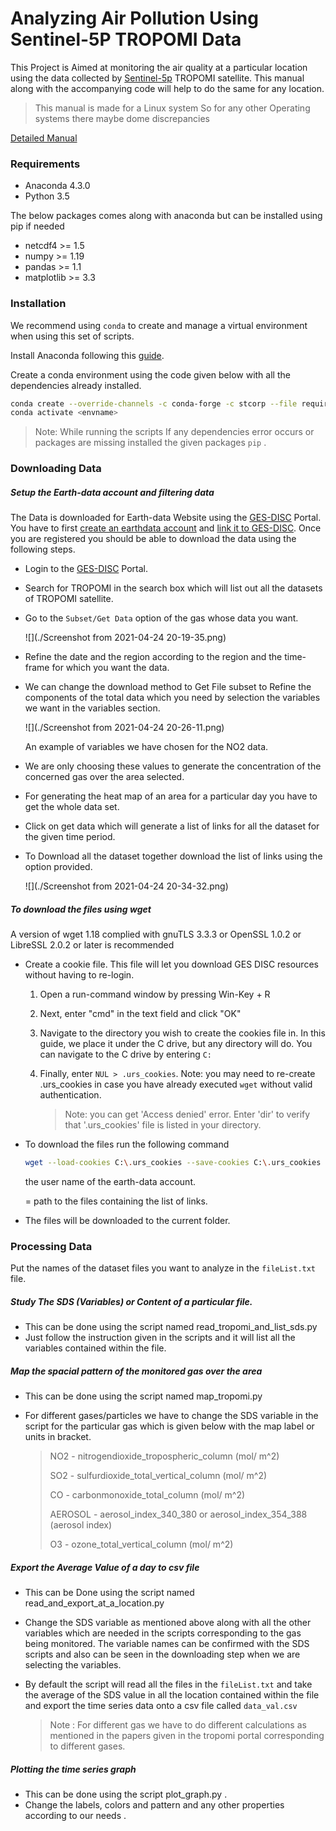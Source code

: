 # Analyzing Air Pollution Using Sentinel-5P TROPOMI Data

This Project is Aimed at monitoring the air quality at a particular location using  the data collected by [Sentinel-5p](https://sentinel.esa.int/web/sentinel/user-guides/sentinel-5p-tropomi) TROPOMI satellite. This manual along with the accompanying code will help to do the same for any location.

> This manual is made for a Linux system So for any other Operating systems there maybe dome discrepancies

[Detailed Manual](/MANUAL/Manual.md)

### Requirements

- Anaconda 4.3.0
- Python 3.5

The below packages comes along with anaconda but can be installed using pip if needed

- netcdf4 >= 1.5
- numpy >= 1.19
- pandas >= 1.1
- matplotlib >= 3.3

### Installation

We recommend using `conda` to create and manage a virtual environment when using this set of scripts.

Install Anaconda following this [guide](https://docs.anaconda.com/anaconda/install/).

Create a conda environment using the code given below with all the dependencies already installed.

```bash
conda create --override-channels -c conda-forge -c stcorp --file requirements.txt --name <envname>
conda activate <envname>
```

> Note: While running the scripts If any dependencies error occurs or packages are missing installed the given packages `pip` .

### Downloading Data

##### Setup the Earth-data account and filtering data

The Data is downloaded for Earth-data Website using the [GES-DISC](https://disc.gsfc.nasa.gov/) Portal. You have to first [create an earthdata account](https://wiki.earthdata.nasa.gov/display/EL/How+To+Register+For+an+EarthData+Login+Profile) and [link it to GES-DISC](https://disc.gsfc.nasa.gov/earthdata-login). Once you are registered you should be able to download the data using the following steps.

- Login to the [GES-DISC](https://disc.gsfc.nasa.gov/) Portal.

- Search for TROPOMI in the search box which will list out all the datasets of TROPOMI satellite.

- Go to the `Subset/Get Data` option of the gas whose data you want.

  ![](./Screenshot from 2021-04-24 20-19-35.png)

- Refine the date and the region according to the region and the time-frame for which you want the data.

- We can change the download method to Get File subset to Refine the components of the total data which you need by selection the variables we want in the variables section. 

  ![](./Screenshot from 2021-04-24 20-26-11.png)

  An example of variables we have chosen for the NO2 data.

- We are only choosing these values to generate the concentration of the concerned gas over the area selected.

- For generating the heat map of an area for a particular day you have to get the whole data set.

- Click on get data which will  generate a list of links for all  the dataset for the given time period.

- To Download all the dataset together download the list of links using the option provided.

  ![](./Screenshot from 2021-04-24 20-34-32.png)

##### To download the files using wget

A version of wget 1.18 complied with gnuTLS 3.3.3 or OpenSSL 1.0.2 or LibreSSL 2.0.2 or later is recommended

- Create a cookie file. This file will let you download GES DISC resources without having to re-login.

  1. Open a run-command window by pressing Win-Key + R

  2. Next, enter "cmd" in the text field and click "OK"

  3. Navigate to the directory you wish to create the cookies file in. In this guide, we place it under the C drive, but any directory will do. You can navigate to the C drive by entering `C:`

  4. Finally, enter `NUL > .urs_cookies`.
     Note: you may need to re-create .urs_cookies in case you have already executed `wget` without valid authentication.

     > Note: you can get 'Access denied' error. Enter 'dir' to verify that '.urs_cookies' file is listed in your directory.

- To download the files run the following command

  ```bash
  wget --load-cookies C:\.urs_cookies --save-cookies C:\.urs_cookies --auth-no-challenge=on --keep-session-cookies --user=<your username> --ask-password --content-disposition -i <url>
  ```

  <yourusername> the user name of the earth-data account.

  <url> = path to the files containing the list of links.

- The files will be downloaded to the current folder.

### Processing Data

Put the names of the dataset files you want to analyze in the `fileList.txt` file.

##### Study The SDS (Variables) or Content of a particular file.

- This can be done using the script named read_tropomi_and_list_sds.py
- Just follow the instruction given in the scripts and it will list all the variables contained within the file.

##### Map the spacial pattern of the monitored gas over the area

-   This can be done using the script named map_tropomi.py

- For different gases/particles we have to change the SDS variable in the script for the particular gas which is given below with the map label or units in bracket.

  > NO2 - nitrogendioxide_tropospheric_column (mol/ m^2)
  >
  > SO2 - sulfurdioxide_total_vertical_column (mol/ m^2)
  >
  > CO - carbonmonoxide_total_column (mol/ m^2)
  >
  > AEROSOL - aerosol_index_340_380 or aerosol_index_354_388 (aerosol index)
  >
  > O3 - ozone_total_vertical_column (mol/ m^2)

##### Export the Average Value of a day to csv file

- This can be Done using the script named read_and_export_at_a_location.py

- Change the SDS variable as mentioned above along with all the other variables which are needed in the scripts corresponding to the gas being monitored. The variable names can be confirmed with the SDS scripts and also can be seen in the downloading step when we are selecting the variables.

- By default the script will read all the files in the `fileList.txt` and take the average of the SDS value in all the location contained within the file and export the time series data onto a csv file called `data_val.csv`

  > Note : For different gas we have to do different calculations as mentioned in the papers given in the tropomi portal corresponding to different gases. 

##### Plotting the time series graph

- This can be done using the script plot_graph.py .
- Change the labels, colors and pattern and any other properties according to our needs .
